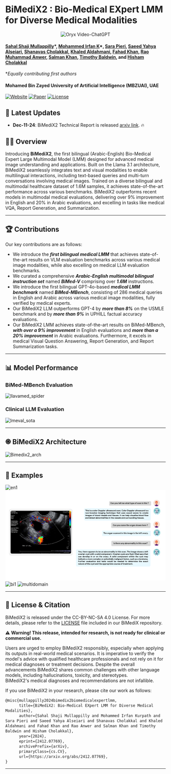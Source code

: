 # BiMediX2 : Bio-Medical EXpert LMM for Diverse Medical Modalities

<p align="center">
    <img src="https://i.imgur.com/waxVImv.png" alt="Oryx Video-ChatGPT">
</p>

#### [Sahal Shaji Mullappilly](https://scholar.google.com/citations?user=LJWxVpUAAAAJ&hl=en)\*, [Mohammed Irfan K](https://scholar.google.com/citations?user=GJp0keYAAAAJ&hl=en)*, [Sara Pieri](https://scholar.google.com/citations?user=jLNKLsgAAAAJ&hl=en&oi=ao), [Saeed Yahya Alseiari](https://ssmc.ae/doctors/dr-saeed-alseiari/), [Shanavas Cholakkal](https://www.researchgate.net/profile/Shanavas-Cholakkal), [Khaled Aldahmani](https://www.seha.ae/doctor-detail/327), [Fahad Khan](https://sites.google.com/view/fahadkhans/home), [Rao Muhammad Anwer](https://scholar.google.com/citations?hl=en&authuser=1&user=_KlvMVoAAAAJ), [Salman Khan](https://salman-h-khan.github.io/), [Timothy  Baldwin](https://scholar.google.com/citations?user=wjBD1dkAAAAJ&hl=en), and [Hisham Cholakkal](https://scholar.google.com/citations?hl=en&user=bZ3YBRcAAAAJ)

\**Equally contributing first authors*

#### **Mohamed Bin Zayed University of Artificial Intelligence (MBZUAI), UAE**
[![Website](https://img.shields.io/badge/Project-Website-87CEEB)](https://github.com/mbzuai-oryx/BiMediX2)
[![Paper](https://img.shields.io/badge/arXiv-Paper-<COLOR>.svg)](https://arxiv.org/abs/2412.07769)
[![License](https://img.shields.io/badge/License-CC%20BY--NC--SA%204.0-lightgrey)](https://github.com/mbzuai-oryx/BiMediX/blob/main/LICENSE.txt)

## 📢 Latest Updates

- **Dec-11-24**: BiMediX2 Technical Report is released [arxiv link](https://arxiv.org/abs/2412.07769). 🔥

## 	👩‍⚕️ Overview


Introducing **BiMediX2**, the first bilingual (Arabic-English) Bio-Medical Expert Large Multimodal Model (LMM) designed for advanced medical image understanding and applications. Built on the Llama 3.1 architecture, BiMediX2 seamlessly integrates text and visual modalities to enable multilingual interactions, including text-based queries and multi-turn conversations involving medical images. Trained on a diverse bilingual and multimodal healthcare dataset of 1.6M samples, it achieves state-of-the-art performance across various benchmarks. BiMediX2 outperforms recent models in multimodal medical evaluations, delivering over 9% improvement in English and 20% in Arabic evaluations, and excelling in tasks like medical VQA, Report Generation, and Summarization.

---

## 🏆 Contributions

Our key contributions are as follows:

- We introduce the _**first bilingual medical LMM**_ that achieves state-of-the-art results on VLM evaluation benchmarks across various medical image modalities, while also excelling on medical LLM evaluation benchmarks.
- We curated a comprehensive _**Arabic-English multimodal bilingual instruction set**_ named _**BiMed-V**_ comprising over _**1.6M**_ instructions.
- We introduce the first bilingual GPT-4o-based _**medical LMM benchmark**_ named _**BiMed-MBench**_, consisting of 286 medical queries in English and Arabic across various medical image modalities, fully verified by medical experts.
- Our BiMediX2 LLM outperforms GPT-4 by _**more than 8%**_ on the USMLE benchmark and by _**more than 9%**_ in UPHILL factual accuracy evaluations.
- Our BiMediX2 LMM achieves state-of-the-art results on BiMed-MBench, _**with over a 9% improvement**_ in English evaluations and _**more than a 20% improvement**_ in Arabic evaluations. Furthermore, it excels in medical Visual Question Answering, Report Generation, and Report Summarization tasks.

---

## 📊 Model Performance
### BiMed-MBench Evaluation
![llavamed_spider](https://github.com/user-attachments/assets/88d1cee5-8848-43de-a830-394ff8a81a36)
### Clinical LLM Evaluation
![lmeval_sota](https://github.com/user-attachments/assets/ec35ae1b-bae8-4777-bf6d-cfe8fda0a7f0)

---

## ֎ BiMediX2 Architecture
![Bimedix2_arch](https://github.com/user-attachments/assets/b1b92056-629b-40d3-9a46-6b8373bce994)

---

## 🌟 Examples

![en1](https://github.com/user-attachments/assets/914e458b-3b47-441f-adc3-4fc6bc52f846)
![Example 2](assets/example2.png)
![bi1](https://github.com/user-attachments/assets/e54403be-8ba6-4670-922e-c189150a1168)
![multidomain](https://github.com/user-attachments/assets/f88c4c2e-668d-4247-8b78-f6e49f2d2484)

---

## 📜 License & Citation 

BiMediX2 is released under the CC-BY-NC-SA 4.0 License. For more details, please refer to the [LICENSE](https://github.com/mbzuai-oryx/BiMediX/blob/main/LICENSE.txt) file included in our BiMediX repository.    

⚠️ **Warning! This release, intended for research, is not ready for clinical or commercial use.**    


Users are urged to employ BiMediX2 responsibly, especially when applying its outputs in real-world medical scenarios. 
It is imperative to verify the model's advice with qualified healthcare professionals and not rely on it for medical diagnoses or treatment decisions.
Despite the overall advancements BiMediX2 shares common challenges with other language models, 
including hallucinations, toxicity, and stereotypes.   
BiMediX2's medical diagnoses and recommendations are not infallible.

If you use BiMediX2 in your research, please cite our work as follows:  

```
@misc{mullappilly2024bimedix2biomedicalexpertlmm,
      title={BiMediX2: Bio-Medical EXpert LMM for Diverse Medical Modalities}, 
      author={Sahal Shaji Mullappilly and Mohammed Irfan Kurpath and Sara Pieri and Saeed Yahya Alseiari and Shanavas Cholakkal and Khaled Aldahmani and Fahad Khan and Rao Anwer and Salman Khan and Timothy Baldwin and Hisham Cholakkal},
      year={2024},
      eprint={2412.07769},
      archivePrefix={arXiv},
      primaryClass={cs.CV},
      url={https://arxiv.org/abs/2412.07769}, 
}
```
---

